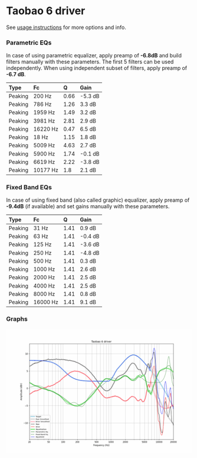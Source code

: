 # Taobao 6 driver
See [usage instructions](https://github.com/jaakkopasanen/AutoEq#usage) for more options and info.

### Parametric EQs
In case of using parametric equalizer, apply preamp of **-6.8dB** and build filters manually
with these parameters. The first 5 filters can be used independently.
When using independent subset of filters, apply preamp of **-6.7 dB**.

| Type    | Fc       |    Q | Gain    |
|:--------|:---------|:-----|:--------|
| Peaking | 200 Hz   | 0.66 | -5.3 dB |
| Peaking | 786 Hz   | 1.26 | 3.3 dB  |
| Peaking | 1959 Hz  | 1.49 | 3.2 dB  |
| Peaking | 3981 Hz  | 2.81 | 2.9 dB  |
| Peaking | 16220 Hz | 0.47 | 6.5 dB  |
| Peaking | 18 Hz    | 1.15 | 1.8 dB  |
| Peaking | 5009 Hz  | 4.63 | 2.7 dB  |
| Peaking | 5900 Hz  | 1.74 | -0.1 dB |
| Peaking | 6619 Hz  | 2.22 | -3.8 dB |
| Peaking | 10177 Hz | 1.8  | 2.1 dB  |

### Fixed Band EQs
In case of using fixed band (also called graphic) equalizer, apply preamp of **-9.4dB**
(if available) and set gains manually with these parameters.

| Type    | Fc       |    Q | Gain    |
|:--------|:---------|:-----|:--------|
| Peaking | 31 Hz    | 1.41 | 0.9 dB  |
| Peaking | 63 Hz    | 1.41 | -0.4 dB |
| Peaking | 125 Hz   | 1.41 | -3.6 dB |
| Peaking | 250 Hz   | 1.41 | -4.8 dB |
| Peaking | 500 Hz   | 1.41 | 0.3 dB  |
| Peaking | 1000 Hz  | 1.41 | 2.6 dB  |
| Peaking | 2000 Hz  | 1.41 | 2.5 dB  |
| Peaking | 4000 Hz  | 1.41 | 2.5 dB  |
| Peaking | 8000 Hz  | 1.41 | 0.8 dB  |
| Peaking | 16000 Hz | 1.41 | 9.1 dB  |

### Graphs
![](./Taobao%206%20driver.png)